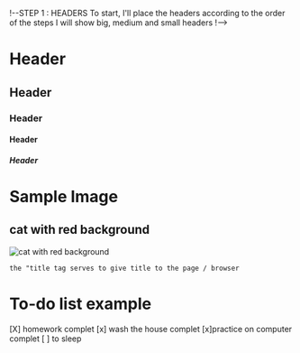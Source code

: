 !--STEP 1 : HEADERS 
To start, I'll place the headers according to the order of the steps
I will show big, medium and small headers
!--> 
# Header <!--This is big header !-->
## Header 
### Header      <!--these are the most variable header sizes!-->
#### Header     
##### Header   

<!--STEP 2 : IMAGES 
In the second step I will show you how to put images in the markdown
!-->

# __Sample Image__

## __cat with red background__
![cat with red background](https://images.unsplash.com/photo-1600272008408-6e05d5aa3e7a?ixlib=rb-4.0.3&ixid=M3wxMjA3fDB8MHxzZWFyY2h8MXx8Z2F0b3xlbnwwfHwwfHx8MA%3D%3D&w=1000&q=80)

<!--STEP 3 : Example of a code
I will give a code example to use in markdown
!-->
```the "title tag serves to give title to the page / browser```

<!--STEP 4 : List Task
!-->
# To-do list example
[X] homework complet
[x] wash the house complet
[x]practice on computer complet
[ ] to sleep 
